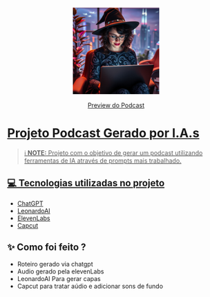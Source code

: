 <p align="center">
<img 
    src="./assets/bruxa_ia.jpeg"
    width="200"
/>
</p>

<p align="center">
<a href="https://https://open.spotify.com/episode/5MUQXVdK242QEnHL6RjReq?si=qmkH_7nhQt-wInCOf1Wfew/">
    
</p>

<p align="center">
    Preview do Podcast
</p>


# Projeto Podcast Gerado por I.A.s


 > ℹ️ **NOTE:** Projeto com o objetivo de gerar um podcast utilizando ferramentas de IA através de prompts mais trabalhado.


## 💻 Tecnologias utilizadas no projeto

- [ChatGPT](https://chat.openai.com/) 
- [LeonardoAI](https://app.leonardo.ai/)
- [ElevenLabs](https://beta.elevenlabs.io/)
- [Capcut](https://www.capcut.com/pt-br/)

## ✨ Como foi feito ?

- Roteiro gerado via chatgpt
- Audio gerado pela elevenLabs
- LeonardoAI Para gerar capas
- Capcut para tratar aúdio e adicionar sons de fundo

